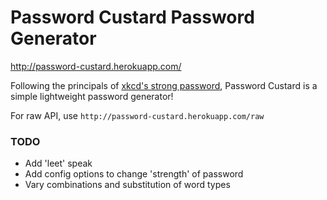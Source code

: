 # Password Custard Password Generator
http://password-custard.herokuapp.com/

Following the principals of [xkcd's strong password](https://xkcd.com/936/), Password Custard is a simple lightweight password generator!

For raw API, use `http://password-custard.herokuapp.com/raw`

### TODO
- Add 'leet' speak
- Add config options to change 'strength' of password
- Vary combinations and substitution of word types 
